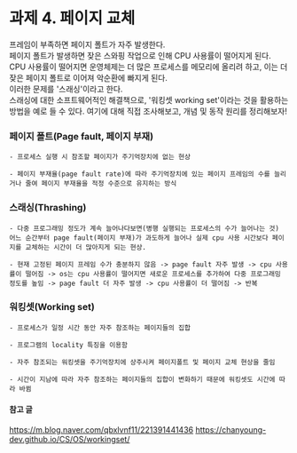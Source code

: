 # 과제 4. 페이지 교체
프레임이 부족하면 페이지 폴트가 자주 발생한다.  
페이지 폴트가 발생하면 잦은 스와핑 작업으로 인해 CPU 사용률이 떨어지게 된다.  
CPU 사용률이 떨어지면 운영체제는 더 많은 프로세스를 메모리에 올리려 하고, 이는 더 잦은 페이지 폴트로 이어져 악순환에 빠지게 된다.  
이러한 문제를 '스래싱'이라고 한다.  
스래싱에 대한 소프트웨어적인 해결책으로, '워킹셋 working set'이라는 것을 활용하는 방법을 예로 들 수 있다. 여기에 대해 직접 조사해보고, 개념 및 동작 원리를 정리해보자!


### 페이지 폴트(Page fault, 페이지 부재)
    - 프로세스 실행 시 참조할 페이지가 주기억장치에 없는 현상

    - 페이지 부재율(page fault rate)에 따라 주기억장치에 있는 페이지 프레임의 수를 늘리거나 줄여 페이지 부재율을 적정 수준으로 유지하는 방식


### 스래싱(Thrashing)
    - 다중 프로그래밍 정도가 계속 늘어나다보면(병행 실행되는 프로세스의 수가 늘어나는 것) 어느 순간부터 page fault(페이지 부재)가 과도하게 늘어나 실제 cpu 사용 시간보다 페이지를 교체하는 시간이 더 많아지게 되는 현상.  

    - 현재 고정된 페이지 프레임 수가 충분하지 않음 -> page fault 자주 발생 -> cpu 사용률이 떨어짐 -> os는 cpu 사용률이 떨어지면 새로운 프로세스를 추가하여 다중 프로그래밍 정도를 높임 -> page fault 더 자주 발생 -> cpu 사용률이 더 떨어짐 -> 반복

### 워킹셋(Working set)
    - 프로세스가 일정 시간 동안 자주 참조하는 페이지들의 집합

    - 프로그램의 locality 특징을 이용함

    - 자주 참조되는 워킹셋을 주기억장치에 상주시켜 페이지폴트 및 페이지 교체 현상을 줄임

    - 시간이 지남에 따라 자주 참조하는 페이지들의 집합이 변화하기 때문에 워킹셋도 시간에 따라 바뀜
    

#### 참고 글
  https://m.blog.naver.com/qbxlvnf11/221391441436
  https://chanyoung-dev.github.io/CS/OS/workingset/